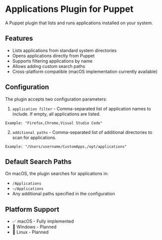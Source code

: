 # Applications Plugin for Puppet

A Puppet plugin that lists and runs applications installed on your system.

## Features

- Lists applications from standard system directories
- Opens applications directly from Puppet
- Supports filtering applications by name
- Allows adding custom search paths
- Cross-platform compatible (macOS implementation currently available)

## Configuration

The plugin accepts two configuration parameters:

1. `application filter` - Comma-separated list of application names to include. If empty, all applications are listed.
```
Example: "Firefox,Chrome,Visual Studio Code"
```

2. `additional paths` - Comma-separated list of additional directories to scan for applications.
```
Example: "/Users/username/CustomApps,/opt/applications"
```

## Default Search Paths

On macOS, the plugin searches for applications in:
- `/Applications`
- `~/Applications`
- Any additional paths specified in the configuration

## Platform Support

- ✅ macOS - Fully implemented
- 🚧 Windows - Planned
- 🚧 Linux - Planned

